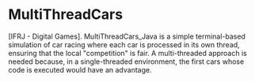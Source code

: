 # MultiThreadCars
[IFRJ - Digital Games]. MultiThreadCars_Java is a simple terminal-based simulation of car racing where each car is processed in its own thread, ensuring that the local "competition" is fair. A multi-threaded approach is needed because, in a single-threaded environment, the first cars whose code is executed would have an advantage.
